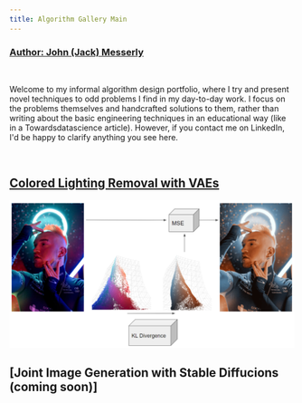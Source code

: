 ```yaml
---
title: Algorithm Gallery Main
---
```


### [Author: John (Jack) Messerly](https://www.linkedin.com/in/jack-messerly-567b9b96/)


<br>  

Welcome to my informal algorithm design portfolio, where I try and present novel techniques to odd problems I find in my day-to-day work. I focus on the problems themselves and handcrafted solutions to them, rather than writing about the basic engineering techniques in an educational way (like in a Towardsdatascience article). However, if you contact me on LinkedIn, I'd be happy to clarify anything you see here.

<br>

## [Colored Lighting Removal with VAEs](https://messy-bytes.github.io/Advanced-ML-Color-Fixes/)

![cie_scatter](diagrams/model2.png)



## [Joint Image Generation with Stable Diffucions (coming soon)]
